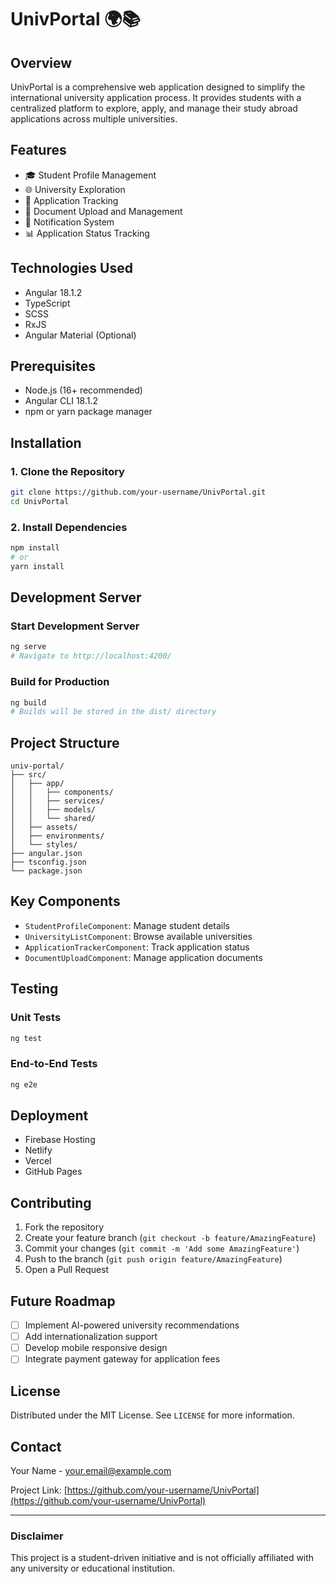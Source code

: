 # UnivPortal 🌍📚

## Overview
UnivPortal is a comprehensive web application designed to simplify the international university application process. It provides students with a centralized platform to explore, apply, and manage their study abroad applications across multiple universities.

## Features
- 🎓 Student Profile Management
- 🌐 University Exploration
- 📝 Application Tracking
- 💼 Document Upload and Management
- 🔔 Notification System
- 📊 Application Status Tracking

## Technologies Used
- Angular 18.1.2
- TypeScript
- SCSS
- RxJS
- Angular Material (Optional)

## Prerequisites
- Node.js (16+ recommended)
- Angular CLI 18.1.2
- npm or yarn package manager

## Installation

### 1. Clone the Repository
```bash
git clone https://github.com/your-username/UnivPortal.git
cd UnivPortal
```

### 2. Install Dependencies
```bash
npm install
# or
yarn install
```

## Development Server

### Start Development Server
```bash
ng serve
# Navigate to http://localhost:4200/
```

### Build for Production
```bash
ng build
# Builds will be stored in the dist/ directory
```

## Project Structure
```
univ-portal/
├── src/
│   ├── app/
│   │   ├── components/
│   │   ├── services/
│   │   ├── models/
│   │   └── shared/
│   ├── assets/
│   ├── environments/
│   └── styles/
├── angular.json
├── tsconfig.json
└── package.json
```

## Key Components
- `StudentProfileComponent`: Manage student details
- `UniversityListComponent`: Browse available universities
- `ApplicationTrackerComponent`: Track application status
- `DocumentUploadComponent`: Manage application documents

## Testing

### Unit Tests
```bash
ng test
```

### End-to-End Tests
```bash
ng e2e
```

## Deployment
- Firebase Hosting
- Netlify
- Vercel
- GitHub Pages

## Contributing
1. Fork the repository
2. Create your feature branch (`git checkout -b feature/AmazingFeature`)
3. Commit your changes (`git commit -m 'Add some AmazingFeature'`)
4. Push to the branch (`git push origin feature/AmazingFeature`)
5. Open a Pull Request

## Future Roadmap
- [ ] Implement AI-powered university recommendations
- [ ] Add internationalization support
- [ ] Develop mobile responsive design
- [ ] Integrate payment gateway for application fees

## License
Distributed under the MIT License. See `LICENSE` for more information.

## Contact
Your Name - your.email@example.com

Project Link: [https://github.com/your-username/UnivPortal](https://github.com/your-username/UnivPortal)

---

### Disclaimer
This project is a student-driven initiative and is not officially affiliated with any university or educational institution.
